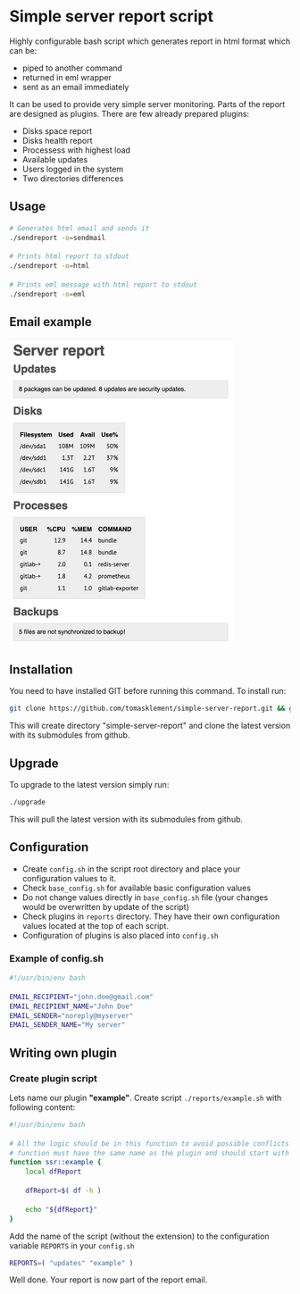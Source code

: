# Simple server report script

Highly configurable bash script which generates report in html format which can be:
- piped to another command
- returned in eml wrapper
- sent as an email immediately

It can be used to provide very simple server monitoring. Parts of the report are designed as plugins. There are few already prepared plugins:
- Disks space report
- Disks health report
- Processess with highest load
- Available updates
- Users logged in the system
- Two directories differences

## Usage
```bash
# Generates html email and sends it
./sendreport -o=sendmail

# Prints html report to stdout
./sendreport -o=html

# Prints eml message with html report to stdout
./sendreport -o=eml
```

## Email example
<img src="images/email_screenshot.png" width="401" height="548" alt="Email screenshot" title="Email screenshot">

## Installation
You need to have installed GIT before running this command. To install run:
```bash
git clone https://github.com/tomasklement/simple-server-report.git && git -C simple-server-report submodule update --init --recursive
```
This will create directory "simple-server-report" and clone the latest version with its submodules from github.

## Upgrade
To upgrade to the latest version simply run:
```bash
./upgrade
```
This will pull the latest version with its submodules from github.

## Configuration

- Create `config.sh` in the script root directory and place your configuration values to it.
- Check `base_config.sh` for available basic configuration values
- Do not change values directly in `base_config.sh` file (your changes would be overwritten by update of the script)
- Check plugins in `reports` directory. They have their own configuration values located at the top of each script.
- Configuration of plugins is also placed into `config.sh`

### Example of config.sh

```bash
#!/usr/bin/env bash

EMAIL_RECIPIENT="john.doe@gmail.com"
EMAIL_RECIPIENT_NAME="John Doe"
EMAIL_SENDER="noreply@myserver"
EMAIL_SENDER_NAME="My server"
```

## Writing own plugin

### Create plugin script

Lets name our plugin **"example"**. Create script `./reports/example.sh` with following content:
```bash
#!/usr/bin/env bash

# All the logic should be in this function to avoid possible conflicts in variable names with main script. Also the
# function must have the same name as the plugin and should start with "ssr::" prefix.
function ssr::example {
    local dfReport

    dfReport=$( df -h )

    echo "${dfReport}"
}
```

Add the name of the script (without the extension) to the configuration variable `REPORTS` in your `config.sh`
```bash
REPORTS=( "updates" "example" )
```
Well done. Your report is now part of the report email.